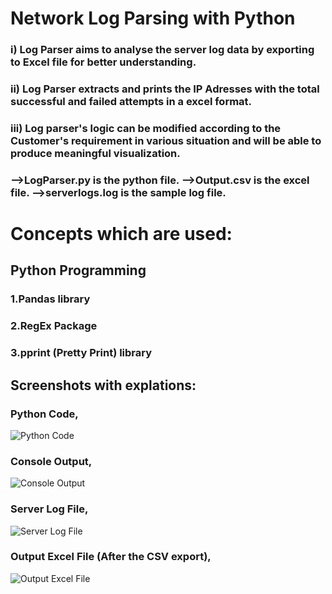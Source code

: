 # Network Log Parsing with Python

### i) Log Parser aims to analyse the server log data by exporting to Excel file for better understanding. 
### ii) Log Parser extracts and prints the IP Adresses with the total successful and failed attempts in a excel format.
### iii) Log parser's logic can be modified according to the Customer's requirement in various situation and will be able to produce meaningful visualization.
### -->LogParser.py is the python file. -->Output.csv is the excel file. -->serverlogs.log is the sample log file.

# Concepts which are used:
## Python Programming 
### 1.Pandas library 
### 2.RegEx Package
### 3.pprint (Pretty Print) library 

## Screenshots with explations:
### Python Code,
![Python Code](https://github.com/user-attachments/assets/4b5e26a8-ccca-49d7-aa7b-49e58701eba5)
### Console Output,
![Console Output](https://github.com/user-attachments/assets/a07e5643-399c-4c54-a534-33a3689e76cc)
### Server Log File,
![Server Log File](https://github.com/user-attachments/assets/dc11d3e2-21d3-4961-b6d4-fd0e43683687)
### Output Excel File (After the CSV export),
![Output Excel File](https://github.com/user-attachments/assets/82448734-9d13-43aa-acd8-ecf20741b235)




